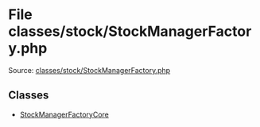 File classes/stock/StockManagerFactory.php
=========

Source: [classes/stock/StockManagerFactory.php](https://github.com/PrestaShop/PrestaShop/blob/1.6.0.6/classes/stock/StockManagerFactory.php)


Classes
-------

* [StockManagerFactoryCore](class.StockManagerFactoryCore.md)

